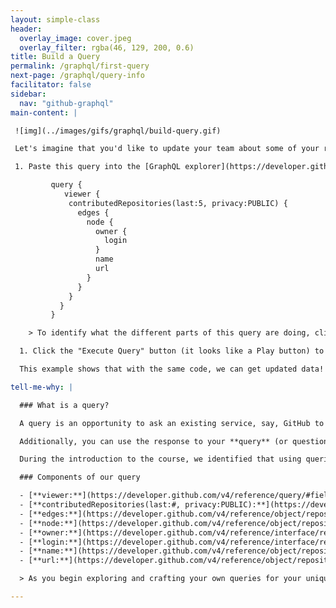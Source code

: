 ```yaml
---
layout: simple-class
header:
  overlay_image: cover.jpeg
  overlay_filter: rgba(46, 129, 200, 0.6)
title: Build a Query
permalink: /graphql/first-query
next-page: /graphql/query-info
facilitator: false
sidebar:
  nav: "github-graphql"
main-content: |

 ![img](../images/gifs/graphql/build-query.gif)

 Let's imagine that you'd like to update your team about some of your recent work via [an issue](https://guides.github.com/features/issues/). You could use a GraphQL query to find the pull requests you've most recently contributed to.

 1. Paste this query into the [GraphQL explorer](https://developer.github.com/v4/explorer/).

         query {
            viewer {
             contributedRepositories(last:5, privacy:PUBLIC) {
               edges {
                 node {
                   owner {
                     login
                   }
                   name
                   url
                 }
               }
             }
           }
         }

    > To identify what the different parts of this query are doing, click "Tell me why" below. We could easily change this query to ask for different information. If you'd like, feel free to do that in your own query!

  1. Click the "Execute Query" button (it looks like a Play button) to run the query that is in the left pane and display the results in the right pane.

  This example shows that with the same code, we can get updated data! Any time you have to manually search for information, try to find out if and how you could use an API to do it for you.

tell-me-why: |

  ### What is a query?

  A query is an opportunity to ask an existing service, say, GitHub to provide specific information based on the context of your question. Our [username and avatar exercise](first-use#running-your-first-graphql-query) would be similar to asking someone their name and asking for a picture, except with a **query** we can ask GitHub to get the information from _hundreds_ (or _thousands_, or even _millions_) of users, repositories, issues, commits, and pull requests.

  Additionally, you can use the response to your **query** (or question) to dynamically update and potentially alter the way your content looks.

  During the introduction to the course, we identified that using queries and APIs would allow you to automatically get consistently updated information and use it to power your application or website. As an example, if you wanted to list the latest commits made across GitHub manually, you would need to do a lot of searching and manually update your application. More importantly, in the time it took your to make your changes, the data might be obsolete. Using queries and APIs, we can automatically gather the latest data, display it, and schedule when that data needs to be updated.

  ### Components of our query

  - [**viewer:**](https://developer.github.com/v4/reference/query/#fields) Who is currently viewing this information? (you!)
  - [**contributedRepositories(last:#, privacy:PUBLIC):**](https://developer.github.com/v4/reference/object/user/#connections) The last (most recent) repositories the viewer has contributed to. The `#` can be used to limit the number of repositories you want returned. Only public repositories are turned due to the `PUBLIC` parameter. We could also set this parameter to `PRIVATE`, or leave it out altogether if we'd like all results.
  - [**edges:**](https://developer.github.com/v4/reference/object/repositoryedge/) Representation that there's a connection to another array of data.
  - [**node:**](https://developer.github.com/v4/reference/object/repository/) The related object, data, or other item referenced by an edge.
  - [**owner:**](https://developer.github.com/v4/reference/interface/repositoryowner/#repositoryowner) An object representing the owner of the returned repository.
  - [**login:**](https://developer.github.com/v4/reference/interface/repositoryowner/#repositoryowner) The repository owner's username on GitHub. The owner may be an individual, or an organization.
  - [**name:**](https://developer.github.com/v4/reference/object/repository/#fields) The name of the repository.
  - [**url:**](https://developer.github.com/v4/reference/object/repository/#fields) The repository's URL.

  > As you begin exploring and crafting your own queries for your unique projects, you can click the "< Docs" button located above the right pane of the GraphQL Explorer to get a definition of different query objects or look for query objects that will perform the task you are attempting.

---
```

